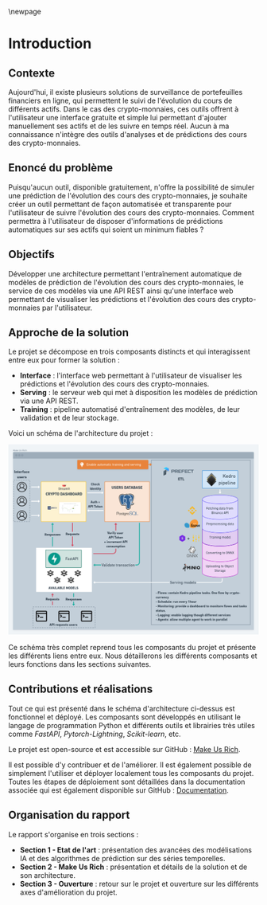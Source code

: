 \newpage
# Introduction

## Contexte

Aujourd'hui, il existe plusieurs solutions de surveillance de portefeuilles financiers en ligne, qui permettent le suivi
de l'évolution du cours de différents actifs. Dans le cas des crypto-monnaies, ces outils offrent à l'utilisateur une
interface gratuite et simple lui permettant d'ajouter manuellement ses actifs et de les suivre en temps réel. Aucun à ma
connaissance n'intègre des outils d'analyses et de prédictions des cours des crypto-monnaies.

## Enoncé du problème

Puisqu'aucun outil, disponible gratuitement, n'offre la possibilité de simuler une prédiction de l'évolution des cours
des crypto-monnaies, je souhaite créer un outil permettant de façon automatisée et transparente pour l'utilisateur de
suivre l'évolution des cours des crypto-monnaies. Comment permettra à l'utilisateur de disposer d'informations de
prédictions automatiques sur ses actifs qui soient un minimum fiables ?

## Objectifs

Développer une architecture permettant l'entraînement automatique de modèles de prédiction de l'évolution des cours
des crypto-monnaies, le service de ces modèles via une API REST ainsi qu'une interface web permettant de visualiser
les prédictions et l'évolution des cours des crypto-monnaies par l'utilisateur.

## Approche de la solution

Le projet se décompose en trois composants distincts et qui interagissent entre eux pour former la solution :

* **Interface** : l'interface web permettant à l'utilisateur de visualiser les prédictions et l'évolution des cours
des crypto-monnaies.
* **Serving** : le serveur web qui met à disposition les modèles de prédiction via une API REST.
* **Training** : pipeline automatisé d'entraînement des modèles, de leur validation et de leur stockage.

Voici un schéma de l'architecture du projet :

![Architecture du projet Make Us Rich \label {fig:1.1}](./content/assets/project-architecture.png)

Ce schéma très complet reprend tous les composants du projet et présente les différents liens entre eux. Nous détaillerons
les différents composants et leurs fonctions dans les sections suivantes.

## Contributions et réalisations

Tout ce qui est présenté dans le schéma d'architecture ci-dessus est fonctionnel et déployé. Les composants sont développés
en utilisant le langage de programmation Python et différents outils et librairies très utiles comme *FastAPI*, 
*Pytorch-Lightning*, *Scikit-learn*, etc.

Le projet est open-source et est accessible sur GitHub : [Make Us Rich](https://github.com/ChainYo/make-us-rich).

Il est possible d'y contribuer et de l'améliorer. Il est également possible de simplement l'utiliser et déployer localement
tous les composants du projet. Toutes les étapes de déploiement sont détaillées dans la documentation associée qui est
également disponible sur GitHub : [Documentation](https://chainyo.github.io/make-us-rich/).

## Organisation du rapport

Le rapport s'organise en trois sections :

* **Section 1 - Etat de l'art** : présentation des avancées des modélisations IA et des algorithmes de prédiction sur
des séries temporelles.
* **Section 2 - Make Us Rich** : présentation et détails de la solution et de son architecture.
* **Section 3 - Ouverture** : retour sur le projet et ouverture sur les différents axes d'amélioration du projet.

